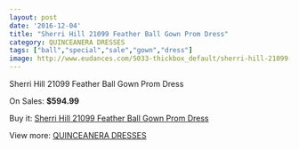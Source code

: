 ```yaml
---
layout: post
date: '2016-12-04'
title: "Sherri Hill 21099 Feather Ball Gown Prom Dress"
category: QUINCEANERA DRESSES
tags: ["ball","special","sale","gown","dress"]
image: http://www.eudances.com/5033-thickbox_default/sherri-hill-21099-feather-ball-gown-prom-dress.jpg
---
```

Sherri Hill 21099 Feather Ball Gown Prom Dress

On Sales: **$594.99**
<a href="https://www.eudances.com/en/quinceanera-dresses/1702-sherri-hill-21099-feather-ball-gown-prom-dress.html"><amp-img layout="responsive" width="600" height="600" src="//www.eudances.com/5033-thickbox_default/sherri-hill-21099-feather-ball-gown-prom-dress.jpg" alt="Sherri Hill 21099 Feather Ball Gown Prom Dress 0" /></a>
<a href="https://www.eudances.com/en/quinceanera-dresses/1702-sherri-hill-21099-feather-ball-gown-prom-dress.html"><amp-img layout="responsive" width="600" height="600" src="//www.eudances.com/5034-thickbox_default/sherri-hill-21099-feather-ball-gown-prom-dress.jpg" alt="Sherri Hill 21099 Feather Ball Gown Prom Dress 1" /></a>

Buy it: [Sherri Hill 21099 Feather Ball Gown Prom Dress](https://www.eudances.com/en/quinceanera-dresses/1702-sherri-hill-21099-feather-ball-gown-prom-dress.html "Sherri Hill 21099 Feather Ball Gown Prom Dress")

View more: [QUINCEANERA DRESSES](https://www.eudances.com/en/17-quinceanera-dresses "QUINCEANERA DRESSES")